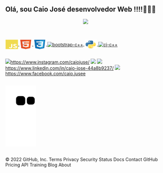 ## Olá, sou Caio José desenvolvedor Web !!!!👾👾👾

<div align="center">
  <a href="https://github.com/Caiojuse">
  <img height="180em" src="https://github-readme-stats.vercel.app/api?username=Caiojuse&show_icons=true&theme=merko&include_all_commits=true&count_private=true"/>
</div>
  
  ##
  
<div style="display: inline_block"><br>
  <img align="center" alt="cj-Js" height="30" width="40" src="https://raw.githubusercontent.com/devicons/devicon/master/icons/javascript/javascript-plain.svg">
  <img align="center" alt="cj-HTML" height="30" width="40" src="https://raw.githubusercontent.com/devicons/devicon/master/icons/html5/html5-original.svg">
  <img align="center" alt="cj-CSS" height="30" width="40" src="https://raw.githubusercontent.com/devicons/devicon/master/icons/css3/css3-original.svg">
  <img align="center" alt="bootstrap-c++" heigth="30" width="40" src="https://cdn.jsdelivr.net/gh/devicons/devicon/icons/bootstrap/bootstrap-original.svg" />
  <img align="center" alt="cj-Python" height="30" width="40" src="https://raw.githubusercontent.com/devicons/devicon/master/icons/python/python-original.svg">
  <img align="center" alt="cj-c++" heigth="30" width="40" src="https://cdn.jsdelivr.net/gh/devicons/devicon/icons/cplusplus/cplusplus-original.svg" />
  

</div>
  
  ##
 
<div> 
  <a href="#" target="_blank"><img src="https://img.shields.io/badge/-Instagram-%23E4405F?style=for-the-badge&logo=instagram&logoColor=white" target="_blank">https://www.instagram.com/caiojuse/</a>
  <a href = "mailto:cj.oliveira1904@gmail.com"><img src="https://img.shields.io/badge/-Gmail-%23333?style=for-the-badge&logo=gmail&logoColor=white" target="_blank"></a>
  <a href="#" target="_blank"><img src="https://img.shields.io/badge/-LinkedIn-%230077B5?style=for-the-badge&logo=linkedin&logoColor=white" target="_blank">https://www.linkedin.com/in/caio-jose-44a8b9237/</a> 
  <a href="#" target="_blank"><img src="https://img.shields.io/badge/Facebook-1877F2?style=for-the-badge&logo=facebook&logoColor=white" target="_blank">https://www.facebook.com/caio.jusee</a>
  
  ##
  
  ![Snake animation](https://github.com/rafaballerini/rafaballerini/blob/output/github-contribution-grid-snake.svg)
  
  ##
 
</div>
© 2022 GitHub, Inc.
Terms
Privacy
Security
Status
Docs
Contact GitHub
Pricing
API
Training
Blog
About
